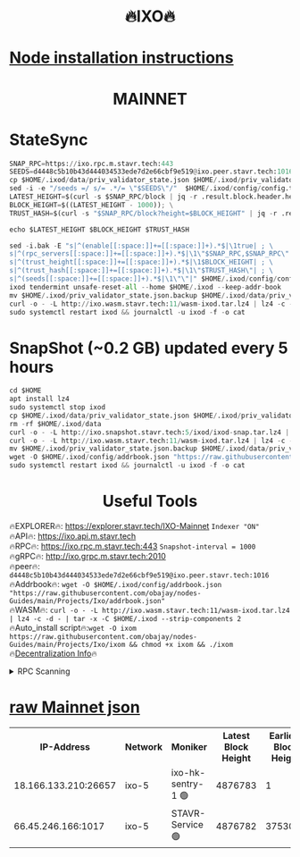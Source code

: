 <h1 align="center"> 🔥IXO🔥</h1>

[Node installation instructions](https://github.com/obajay/nodes-Guides/tree/main/Projects/Ixo)
=
<h1 align="center"> MAINNET</h1>

# StateSync
```python
SNAP_RPC=https://ixo.rpc.m.stavr.tech:443
SEEDS=d4448c5b10b43d444034533ede7d2e66cbf9e519@ixo.peer.stavr.tech:1016
cp $HOME/.ixod/data/priv_validator_state.json $HOME/.ixod/priv_validator_state.json.backup
sed -i -e "/seeds =/ s/= .*/= \"$SEEDS\"/"  $HOME/.ixod/config/config.toml
LATEST_HEIGHT=$(curl -s $SNAP_RPC/block | jq -r .result.block.header.height); \
BLOCK_HEIGHT=$((LATEST_HEIGHT - 1000)); \
TRUST_HASH=$(curl -s "$SNAP_RPC/block?height=$BLOCK_HEIGHT" | jq -r .result.block_id.hash)

echo $LATEST_HEIGHT $BLOCK_HEIGHT $TRUST_HASH

sed -i.bak -E "s|^(enable[[:space:]]+=[[:space:]]+).*$|\1true| ; \
s|^(rpc_servers[[:space:]]+=[[:space:]]+).*$|\1\"$SNAP_RPC,$SNAP_RPC\"| ; \
s|^(trust_height[[:space:]]+=[[:space:]]+).*$|\1$BLOCK_HEIGHT| ; \
s|^(trust_hash[[:space:]]+=[[:space:]]+).*$|\1\"$TRUST_HASH\"| ; \
s|^(seeds[[:space:]]+=[[:space:]]+).*$|\1\"\"|" $HOME/.ixod/config/config.toml
ixod tendermint unsafe-reset-all --home $HOME/.ixod --keep-addr-book
mv $HOME/.ixod/priv_validator_state.json.backup $HOME/.ixod/data/priv_validator_state.json
curl -o - -L http://ixo.wasm.stavr.tech:11/wasm-ixod.tar.lz4 | lz4 -c -d - | tar -x -C $HOME/.ixod --strip-components 2
sudo systemctl restart ixod && journalctl -u ixod -f -o cat
```
# SnapShot (~0.2 GB) updated every 5 hours
```python
cd $HOME
apt install lz4
sudo systemctl stop ixod
cp $HOME/.ixod/data/priv_validator_state.json $HOME/.ixod/priv_validator_state.json.backup
rm -rf $HOME/.ixod/data
curl -o - -L http://ixo.snapshot.stavr.tech:5/ixod/ixod-snap.tar.lz4 | lz4 -c -d - | tar -x -C $HOME/.ixod --strip-components 2
curl -o - -L http://ixo.wasm.stavr.tech:11/wasm-ixod.tar.lz4 | lz4 -c -d - | tar -x -C $HOME/.ixod --strip-components 2
mv $HOME/.ixod/priv_validator_state.json.backup $HOME/.ixod/data/priv_validator_state.json
wget -O $HOME/.ixod/config/addrbook.json "https://raw.githubusercontent.com/obajay/nodes-Guides/main/Projects/Ixo/addrbook.json"
sudo systemctl restart ixod && journalctl -u ixod -f -o cat
```

 <h1 align="center"> Useful Tools</h1>

🔥EXPLORER🔥:     https://explorer.stavr.tech/IXO-Mainnet        `Indexer "ON"` \
🔥API🔥:          https://ixo.api.m.stavr.tech \
🔥RPC🔥:          https://ixo.rpc.m.stavr.tech:443              `Snapshot-interval = 1000` \
🔥gRPC🔥:         http://ixo.grpc.m.stavr.tech:2010 \
🔥peer🔥:         `d4448c5b10b43d444034533ede7d2e66cbf9e519@ixo.peer.stavr.tech:1016` \
🔥Addrbook🔥:  `wget -O $HOME/.ixod/config/addrbook.json "https://raw.githubusercontent.com/obajay/nodes-Guides/main/Projects/Ixo/addrbook.json"` \
🔥WASM🔥:  `curl -o - -L http://ixo.wasm.stavr.tech:11/wasm-ixod.tar.lz4 | lz4 -c -d - | tar -x -C $HOME/.ixod --strip-components 2` \
🔥Auto_install script🔥:`wget -O ixom https://raw.githubusercontent.com/obajay/nodes-Guides/main/Projects/Ixo/ixom && chmod +x ixom && ./ixom` \
🔥[Decentralization Info](https://github.com/obajay/StateSync-snapshots/tree/main/Projects/Ixo/Decentralization)🔥

<details>
<summary>RPC Scanning</summary>

<h2 align="center"> We scan nodes in real time every 4 hours. And we provide the final result of RPC endpoints.
We cannot influence the operation of these nodes in any way. </h2>


```python
If Voting Power is higher than 0 --> then the Node is a validator of the network and may be subject to attack and be a potential threat to the chain.
```
```python
We marked such validators with a red symbol
```

</details>

[raw Mainnet json](https://rpc-check.ixom.stavr.tech/ixom/rpc-ixom-result.json)
=


<table><tr><th>IP-Address</th><th>Network</th><th>Moniker</th><th>Latest Block Height</th><th>Earliest Block Height</th><th>Catching Up</th><th>Tx Index</th><th>Voting Power</th><th>Scan Time</th></tr><tr><td>18.166.133.210:26657</td><td>ixo-5</td><td>ixo-hk-sentry-1 🟢</td><td>4876783</td><td>1</td><td>False</td><td>off</td><td>0</td><td>2024-02-20T23:48:46.124763851UTC</td></tr><tr><td>66.45.246.166:1017</td><td>ixo-5</td><td>STAVR-Service 🟢</td><td>4876782</td><td>3753001</td><td>False</td><td>on</td><td>0</td><td>2024-02-20T23:48:40.769991803UTC</td></tr></table>
